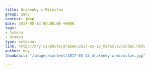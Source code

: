 ```yaml
---
title: Drakenky x Miroslav
group: zeny
contest: jmop
date: 2017-05-13 00:00:00 +0000
tags:
- hazena
- draken
type: external
link: http://mry.cz/photo/draken/2017-05-13_Miroslav/index.html
author: mry
thumbnail: "/images/content/2017-05-13_drakenky-x-miroslav.jpg"

---
```

